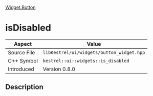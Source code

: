 [Widget.Button](index)
# isDisabled
| Aspect | Value |
| --- | --- |
| Source File | `libKestrel/ui/widgets/button_widget.hpp` |
| C++ Symbol | `kestrel::ui::widgets::is_disabled` |
| Introduced | Version 0.8.0 |
## Description

